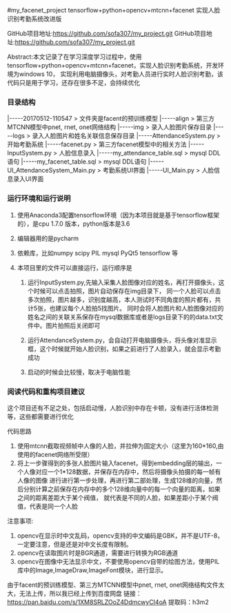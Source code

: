 #my_facenet_project
tensorflow+python+opencv+mtcnn+facenet 实现人脸识别考勤系统改进版

GitHub项目地址:https://github.com/sofa307/my_project.git
GitHub项目地址:https://github.com/sofa307/my_project.git

Abstract:本文记录了在学习深度学习过程中，使用tensorflow+python+opencv+mtcnn+facenet，实现人脸识别考勤系统，开发环境为windows 10，
	实现利用电脑摄像头，对考勤人员进行实时人脸识别考勤，该代码只是用于学习，还存在很多不足，会持续优化


### 目录结构


|-----20170512-110547 				>	 文件夹是facent的预训练模型
|-----align 									>	 第三方MTCNN模型中pnet, rnet, onet网络结构
|-----img 										>	 录入人脸图片保存目录
|-----logs 										>	 录入人脸图片和姓名关联信息保存目录
|-----AttendanceSystem.py 		>	 开始考勤系统
|-----facenet.py							>	 第三方facenet模型中的相关方法
|-----InputSystem.py					>	 人脸信息录入
|-----my_attendance_table.sql		>	 mysql DDL语句
|-----my_facenet_table.sql		>	     mysql DDL语句
|-----UI_AttendanceSystem_Main.py							>	 考勤系统UI界面
|-----UI_Main.py							>	 人脸信息录入UI界面


### 运行环境和运行说明

1. 使用Anaconda3配置tensorflow环境（因为本项目就是基于tensorflow框架的），是cpu 1.7.0 版本，python版本是3.6

2. 编辑器用的是pycharm

3. 依赖库，比如numpy scipy PIL mysql PyQt5 tensorflow 等

4. 本项目里的文件可以直接运行，运行顺序是

   1. 运行InputSystem.py,先输入采集人脸图像对应的姓名，再打开摄像头，这个时候可以点击拍照，图片自动保存在img目录下，
   同一个人脸可以点击多次拍照，图片越多，识别度越高，本人测试时不同角度的照片都有，共计5张，也建议每个人脸拍5找图片。
   同时会将人脸图片和人脸图像对应的姓名之间的关联关系保存在mysql数据库或者是logs目录下的的data.txt文件中。图片拍照后关闭即可
   
   2. 运行AttendanceSystem.py，会自动打开电脑摄像头，将头像对准显示框，这个时候就开始人脸识别，如果之前进行了人脸录入，就会显示考勤成功

   3. 启动的时候会比较慢，取决于电脑性能
	

### 阅读代码和重构项目建议

这个项目还有不足之处，包括启动慢，人脸识别中存在卡顿，没有进行活体检测等，这些都需要进行优化

代码思路

1. 使用mtcnn截取视频帧中人像的人脸，并拉伸为固定大小（这里为160*160,由使用的facenet网络所受限）
2. 将上一步骤得到的多张人脸图片输入facenet，得到embedding层的输出，一个人像对应一个1*128数据，并保存在内存中，然后将摄像头拍摄的每一帧有人像的图像
	 进行进行第一步处理，再进行第二部处理，生成128维的向量，然后分别计算之前保存在内存中的多个128维向量中的每一个向量的距离，如果之间的距离差距大于某个阀值，
	 就代表是不同的人脸，如果差距小于某个阀值，代表是同一个人脸


注意事项:

1. opencv在显示时中文乱码，opencv支持的中文编码是GBK，并不是UTF-8，一定要注意，但是还是对中文长度有限制。
2. opencv在读取图片时是BGR通道，需要进行转换为RGB通道
3. opencv在图像中无法显示中文，不要使用opencv自带的绘图方法，使用PIL库中的Image,ImageDraw,ImageFont模块，进行显示。


由于facent的预训练模型、第三方MTCNN模型中pnet, rnet, onet网络结构文件太大，无法上传，所以我已经上传到百度网盘
链接：https://pan.baidu.com/s/1XM8SRLZOoZ4DdmcwyCI4oA
提取码：h3m2
